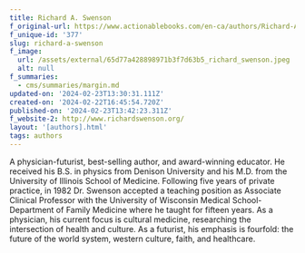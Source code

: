 ```yaml
---
title: Richard A. Swenson
f_original-url: https://www.actionablebooks.com/en-ca/authors/Richard-A.-Swenson/
f_unique-id: '377'
slug: richard-a-swenson
f_image:
  url: /assets/external/65d77a428898971b3f7d63b5_richard_swenson.jpeg
  alt: null
f_summaries:
  - cms/summaries/margin.md
updated-on: '2024-02-23T13:30:31.111Z'
created-on: '2024-02-22T16:45:54.720Z'
published-on: '2024-02-23T13:42:23.311Z'
f_website-2: http://www.richardswenson.org/
layout: '[authors].html'
tags: authors
---
```


A physician-futurist, best-selling author, and award-winning educator. He received his B.S. in physics from Denison University and his M.D. from the University of Illinois School of Medicine. Following five years of private practice, in 1982 Dr. Swenson accepted a teaching position as Associate Clinical Professor with the University of Wisconsin Medical School-Department of Family Medicine where he taught for fifteen years. As a physician, his current focus is cultural medicine, researching the intersection of health and culture. As a futurist, his emphasis is fourfold: the future of the world system, western culture, faith, and healthcare.
